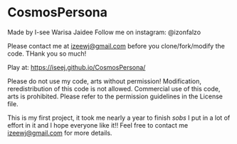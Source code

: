 # CosmosPersona

Made by I-see Warisa Jaidee 
Follow me on instagram: @izonfalzo

Please contact me at izeewj@gmail.com before you clone/fork/modify the code. THank you so much!

Play at: https://iseej.github.io/CosmosPersona/

Please do not use my code, arts without permission! 
Modification, reredistribution of this code is not allowed. 
Commercial use of this code, arts is prohibited. Please refer to the permission guidelines in the License file.

This is my first project, it took me nearly a year to finish *sobs* I put in a lot of effort in it and I hope everyone like it!!
Feel free to contact me izeewj@gmail.com for more details.
